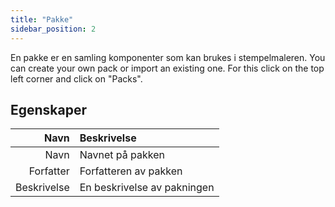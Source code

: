 ```yaml
---
title: "Pakke"
sidebar_position: 2
---
```


En pakke er en samling komponenter som kan brukes i stempelmaleren. You can create your own pack or import an existing one. For this click on the top left corner and click on "Packs".

## Egenskaper

|        Navn | Beskrivelse                 |
| -----------:|:--------------------------- |
|        Navn | Navnet på pakken            |
|   Forfatter | Forfatteren av pakken       |
| Beskrivelse | En beskrivelse av pakningen |
